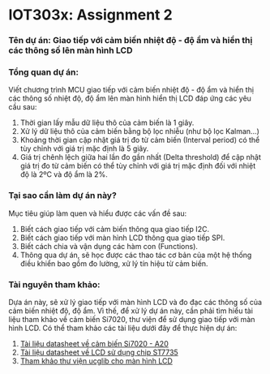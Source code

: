 # IOT303x: Assignment 2

### Tên dự án: Giao tiếp với cảm biến nhiệt độ - độ ẩm và hiển thị các thông số lên màn hình LCD

### Tổng quan dự án:
Viết chương trình MCU giao tiếp với cảm biến nhiệt độ - độ ẩm và hiển thị các thông số nhiệt độ, độ ẩm lên màn hình hiển thị LCD đáp ứng các yêu cầu sau:
1. Thời gian lấy mẫu dữ liệu thô của cảm biến là 1 giây.
2. Xử lý dữ liệu thô của cảm biến bằng bộ lọc nhiễu (như bộ lọc Kalman...)
3. Khoảng thời gian cập nhật giá trị đo từ cảm biến (Interval period) có thể tùy chỉnh với giá trị mặc định là 5 giây.
4. Giá trị chênh lệch giữa hai lần đo gần nhất (Delta threshold) để cập nhật giá trị đo từ cảm biến có thể tùy chỉnh với giá trị mặc định đối với nhiệt độ là 2ºC và độ ẩm là 2%.

### Tại sao cần làm dự án này?
Mục tiêu giúp làm quen và hiểu được các vấn đề sau:
1. Biết cách giao tiếp với cảm biến thông qua giao tiếp I2C.
2. Biết cách giao tiếp với màn hình LCD thông qua giao tiếp SPI.
3. Biết cách chia và vận dụng các hàm con (Functions).
4. Thông qua dự án, sẽ học được các thao tác cơ bản của một hệ thống điều khiển bao gồm đo lường, xử lý tín hiệu từ cảm biến.

### Tài nguyên tham khảo:
Dựa án này, sẽ xử lý giao tiếp với màn hình LCD và đo đạc các thông số của cảm biến nhiệt độ, độ ẩm. Vì thế, để xử lý dự án này, cần phải tìm hiểu tài liệu tham khảo về cảm biến Si7020, thư viện để sử dụng giao tiếp với màn hình LCD. Có thể tham khảo các tài liệu dưới đây để thực hiện dự án:
1. [Tài liệu datasheet về cảm biến Si7020 - A20](https://www.silabs.com/documents/public/data-sheets/Si7020-A20.pdf)
2. [Tài liệu datasheet về LCD sử dụng chip ST7735](https://www.displayfuture.com/Display/datasheet/controller/ST7735.pdf)
3. [Tham khảo thư viện ucglib cho màn hình LCD](https://github.com/olikraus/ucglib/wiki/reference)
